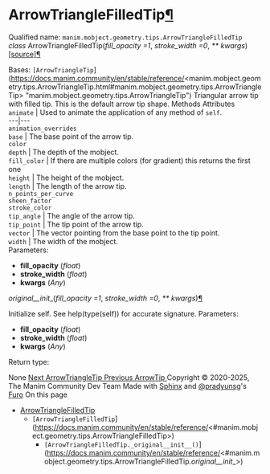 # ArrowTriangleFilledTip[¶](https://docs.manim.community/en/stable/reference/<#arrowtrianglefilledtip> "Link to this heading")
Qualified name: `manim.mobject.geometry.tips.ArrowTriangleFilledTip`
_class_ ArrowTriangleFilledTip(_fill_opacity =1_, _stroke_width =0_, _** kwargs_)[[source]](https://docs.manim.community/en/stable/reference/<../_modules/manim/mobject/geometry/tips.html#ArrowTriangleFilledTip>)[¶](https://docs.manim.community/en/stable/reference/<#manim.mobject.geometry.tips.ArrowTriangleFilledTip> "Link to this definition")
    
Bases: `[ArrowTriangleTip`](https://docs.manim.community/en/stable/reference/<manim.mobject.geometry.tips.ArrowTriangleTip.html#manim.mobject.geometry.tips.ArrowTriangleTip> "manim.mobject.geometry.tips.ArrowTriangleTip")
Triangular arrow tip with filled tip.
This is the default arrow tip shape.
Methods
Attributes
`animate` | Used to animate the application of any method of `self`.  
---|---  
`animation_overrides`  
`base` | The base point of the arrow tip.  
`color`  
`depth` | The depth of the mobject.  
`fill_color` | If there are multiple colors (for gradient) this returns the first one  
`height` | The height of the mobject.  
`length` | The length of the arrow tip.  
`n_points_per_curve`  
`sheen_factor`  
`stroke_color`  
`tip_angle` | The angle of the arrow tip.  
`tip_point` | The tip point of the arrow tip.  
`vector` | The vector pointing from the base point to the tip point.  
`width` | The width of the mobject.  
Parameters:
    
  * **fill_opacity** (_float_)
  * **stroke_width** (_float_)
  * **kwargs** (_Any_)


_original__init__(_fill_opacity =1_, _stroke_width =0_, _** kwargs_)[¶](https://docs.manim.community/en/stable/reference/<#manim.mobject.geometry.tips.ArrowTriangleFilledTip._original__init__> "Link to this definition")
    
Initialize self. See help(type(self)) for accurate signature.
Parameters:
    
  * **fill_opacity** (_float_)
  * **stroke_width** (_float_)
  * **kwargs** (_Any_)


Return type:
    
None
[ Next ArrowTriangleTip ](https://docs.manim.community/en/stable/reference/<manim.mobject.geometry.tips.ArrowTriangleTip.html>) [ Previous ArrowTip ](https://docs.manim.community/en/stable/reference/<manim.mobject.geometry.tips.ArrowTip.html>)
Copyright © 2020-2025, The Manim Community Dev Team 
Made with [Sphinx](https://docs.manim.community/en/stable/reference/<https:/www.sphinx-doc.org/>) and [@pradyunsg](https://docs.manim.community/en/stable/reference/<https:/pradyunsg.me>)'s [Furo](https://docs.manim.community/en/stable/reference/<https:/github.com/pradyunsg/furo>)
On this page 
  * [ArrowTriangleFilledTip](https://docs.manim.community/en/stable/reference/<#>)
    * `[ArrowTriangleFilledTip`](https://docs.manim.community/en/stable/reference/<#manim.mobject.geometry.tips.ArrowTriangleFilledTip>)
      * `[ArrowTriangleFilledTip._original__init__()`](https://docs.manim.community/en/stable/reference/<#manim.mobject.geometry.tips.ArrowTriangleFilledTip._original__init__>)


